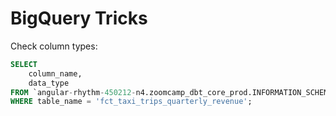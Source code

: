 # BigQuery Tricks

Check column types:

```sql
SELECT 
    column_name, 
    data_type
FROM `angular-rhythm-450212-n4.zoomcamp_dbt_core_prod.INFORMATION_SCHEMA.COLUMNS`
WHERE table_name = 'fct_taxi_trips_quarterly_revenue';
```

